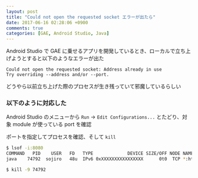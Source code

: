```yaml
---
layout: post
title: "Could not open the requested socket エラーが出たら"
date: 2017-06-16 02:28:06 +0900
comments: true
categories: [GAE, Android Studio, Java]
---
```


Android Studio で GAE に乗せるアプリを開発しているとき、ローカルで立ち上げようとすると以下のようなエラーが出た

```
Could not open the requested socket: Address already in use
Try overriding --address and/or --port.
```

どうやら以前立ち上げた際のプロセスが生き残っていて邪魔しているらしい

### 以下のように対応した
Android Studio のメニューから `Run` → `Edit Configurations...` とたどり、対象 module が使っている port を確認

ポートを指定してプロセスを確認、そして `kill`

```bash
$ lsof -i:8080
COMMAND   PID    USER   FD   TYPE             DEVICE SIZE/OFF NODE NAME
java    74792  sojiro   48u  IPv6 0xXXXXXXXXXXXXXXXX      0t0  TCP *:http-alt (LISTEN)
```

```bash
$ kill -9 74792
```
